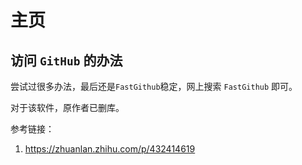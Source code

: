 # 主页

## 访问 `GitHub` 的办法
尝试过很多办法，最后还是`FastGithub`稳定，网上搜索 `FastGithub` 即可。

对于该软件，原作者已删库。

参考链接：
1. https://zhuanlan.zhihu.com/p/432414619
